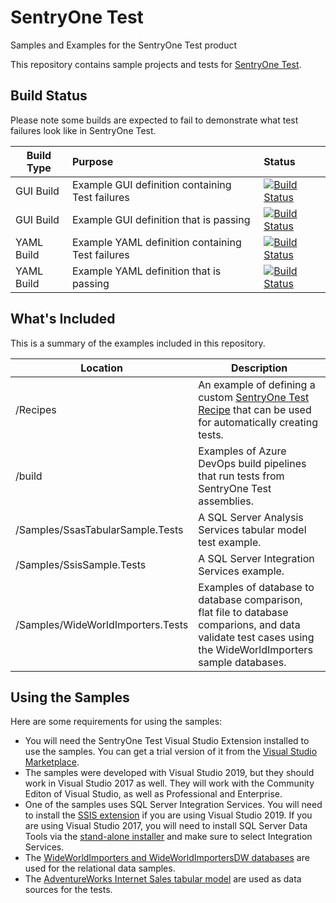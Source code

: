 # SentryOne Test
Samples and Examples for the SentryOne Test product

This repository contains sample projects and tests for [SentryOne Test](https://www.sentryone.com/products/sentryone-test).

## Build Status
Please note some builds are expected to fail to demonstrate what test failures look like in SentryOne Test.

| Build Type  |      Purpose      |  Status |
|----------|:-------------|:------|
| GUI Build  | Example GUI definition containing Test failures | [![Build Status](https://dev.azure.com/sentryone-demo/SentryOneTest-Samples/_apis/build/status/SentryOneTest-Samples-CI?branchName=master)](https://dev.azure.com/sentryone-demo/SentryOneTest-Samples/_build/latest?definitionId=1&branchName=master) |
| GUI Build  | Example GUI definition that is passing | [![Build Status](https://dev.azure.com/sentryone-demo/SentryOneTest-Samples/_apis/build/status/SentryOneTest-Samples-CI-no-failures?branchName=master)](https://dev.azure.com/sentryone-demo/SentryOneTest-Samples/_build/latest?definitionId=4&branchName=master) |
| YAML Build | Example YAML definition containing Test failures | [![Build Status](https://dev.azure.com/sentryone-demo/SentryOneTest-Samples/_apis/build/status/sentryone.sentryone-test-yaml?branchName=master)](https://dev.azure.com/sentryone-demo/SentryOneTest-Samples/_build/latest?definitionId=2&branchName=master) |
| YAML Build | Example YAML definition that is passing | [![Build Status](https://dev.azure.com/sentryone-demo/SentryOneTest-Samples/_apis/build/status/sentryone.sentryone-test-yaml-passing?branchName=master)](https://dev.azure.com/sentryone-demo/SentryOneTest-Samples/_build/latest?definitionId=3&branchName=master) |

## What's Included
This is a summary of the examples included in this repository.

| Location | Description |
| -------- | ----------- |
| /Recipes | An example of defining a custom [SentryOne Test Recipe](https://docs.sentryone.com/help/sentryone-test-extension-recipes) that can be used for automatically creating tests. |
| /build   | Examples of Azure DevOps build pipelines that run tests from SentryOne Test assemblies. |
| /Samples/SsasTabularSample.Tests | A SQL Server Analysis Services tabular model test example. |
| /Samples/SsisSample.Tests | A SQL Server Integration Services example. |
| /Samples/WideWorldImporters.Tests | Examples of database to database comparison, flat file to database comparions, and data validate test cases using the WideWorldImporters sample databases. | 

## Using the Samples
Here are some requirements for using the samples:
* You will need the SentryOne Test Visual Studio Extension installed to use the samples. You can get a trial version of it from the [Visual Studio Marketplace](https://marketplace.visualstudio.com/items?itemName=sentryone.SentryOneTestClient).
* The samples were developed with Visual Studio 2019, but they should work in Visual Studio 2017 as well. They will work with the Community Editon of Visual Studio, as well as Professional and Enterprise.
* One of the samples uses SQL Server Integration Services. You will need to install the [SSIS extension](https://marketplace.visualstudio.com/items?itemName=SSIS.SqlServerIntegrationServicesProjects) if you are using Visual Studio 2019. If you are using Visual Studio 2017, you will need to install SQL Server Data Tools via the [stand-alone installer](https://docs.microsoft.com/en-us/sql/ssdt/download-sql-server-data-tools-ssdt?view=sql-server-2017#ssdt-for-vs-2017-standalone-installer) and make sure to select Integration Services.
* The [WideWorldImporters and WideWorldImportersDW databases](https://github.com/Microsoft/sql-server-samples/releases/tag/wide-world-importers-v1.0) are used for the relational data samples.
* The [AdventureWorks Internet Sales tabular model](https://github.com/Microsoft/sql-server-samples/releases/tag/adventureworks) are used as data sources for the tests.
